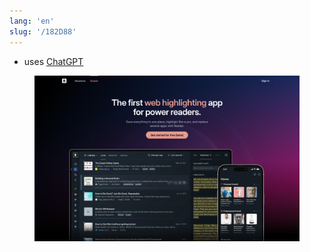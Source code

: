 ```yaml
---
lang: 'en'
slug: '/182D88'
---
```


- uses [ChatGPT](./../.././docs/pages/ChatGPT.md)


<figure>

![EDC631.png](./../.././docs/assets/EDC631.png)


</figure>

<head>
  <html lang="en-US"/>
</head>
